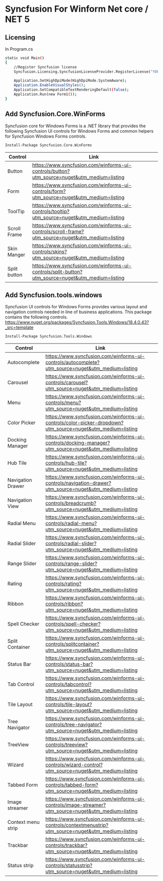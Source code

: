 # Syncfusion For Winform Net core / NET 5


## Licensing
In Program.cs 

```bash
static void Main()
{
	//Register Syncfusion license
	Syncfusion.Licensing.SyncfusionLicenseProvider.RegisterLicense("YOUR LICENSE KEY");
	
    Application.SetHighDpiMode(HighDpiMode.SystemAware);
    Application.EnableVisualStyles();
    Application.SetCompatibleTextRenderingDefault(false);
    Application.Run(new Form1());
}
```

## Add Syncfusion.Core.WinForms
Syncfusion core for Windows Forms is a .NET library that provides the following Syncfusion UI controls for Windows Forms and common helpers for Syncfusion Windows Forms controls.

```
Install-Package Syncfusion.Core.WinForms
```

Control  | Link
------------- | -------------
Button  | https://www.syncfusion.com/winforms-ui-controls/button?utm_source=nuget&utm_medium=listing
Form  | https://www.syncfusion.com/winforms-ui-controls/form?utm_source=nuget&utm_medium=listing
ToolTip | https://www.syncfusion.com/winforms-ui-controls/tooltip?utm_source=nuget&utm_medium=listing
Scroll Frame | https://www.syncfusion.com/winforms-ui-controls/scroll-frame?utm_source=nuget&utm_medium=listing
Skin Manger | https://www.syncfusion.com/winforms-ui-controls/skins?utm_source=nuget&utm_medium=listing
Split button | https://www.syncfusion.com/winforms-ui-controls/split-button?utm_source=nuget&utm_medium=listing


## Add Syncfusion.tools.windows
Syncfusion UI controls for Windows Forms provides various layout and navigation controls needed in line of business applications. This package contains the following controls.
https://www.nuget.org/packages/Syncfusion.Tools.Windows/18.4.0.43?_src=template

```
Install-Package Syncfusion.Tools.Windows
```

Control  | Link
------------- | -------------
Autocomplete | https://www.syncfusion.com/winforms-ui-controls/autocomplete?utm_source=nuget&utm_medium=listing
Carousel | https://www.syncfusion.com/winforms-ui-controls/carousel?utm_source=nuget&utm_medium=listing
Menu | https://www.syncfusion.com/winforms-ui-controls/menu?utm_source=nuget&utm_medium=listing
Color Picker | https://www.syncfusion.com/winforms-ui-controls/color-picker-dropdown?utm_source=nuget&utm_medium=listing
Docking Manager | https://www.syncfusion.com/winforms-ui-controls/docking-manager?utm_source=nuget&utm_medium=listing
Hub Tile | https://www.syncfusion.com/winforms-ui-controls/hub-tile?utm_source=nuget&utm_medium=listing
Navigation Drawer | https://www.syncfusion.com/winforms-ui-controls/navigation-drawer?utm_source=nuget&utm_medium=listing
Navigation View | https://www.syncfusion.com/winforms-ui-controls/breadcrumb?utm_source=nuget&utm_medium=listing
Radial Menu | https://www.syncfusion.com/winforms-ui-controls/radial-menu?utm_source=nuget&utm_medium=listing
Radial Slider | https://www.syncfusion.com/winforms-ui-controls/radial-slider?utm_source=nuget&utm_medium=listing
Range Slider | https://www.syncfusion.com/winforms-ui-controls/range-slider?utm_source=nuget&utm_medium=listing
Rating | https://www.syncfusion.com/winforms-ui-controls/rating?utm_source=nuget&utm_medium=listing
Ribbon | https://www.syncfusion.com/winforms-ui-controls/ribbon?utm_source=nuget&utm_medium=listing
Spell Checker | https://www.syncfusion.com/winforms-ui-controls/spell-checker?utm_source=nuget&utm_medium=listing
Split Container | https://www.syncfusion.com/winforms-ui-controls/splitcontainer?utm_source=nuget&utm_medium=listing
Status Bar | https://www.syncfusion.com/winforms-ui-controls/status-bar?utm_source=nuget&utm_medium=listing
Tab Control | https://www.syncfusion.com/winforms-ui-controls/tabcontrol?utm_source=nuget&utm_medium=listing
Tile Layout | https://www.syncfusion.com/winforms-ui-controls/tile-layout?utm_source=nuget&utm_medium=listing
Tree Navigator | https://www.syncfusion.com/winforms-ui-controls/tree-navigator?utm_source=nuget&utm_medium=listing
TreeView | https://www.syncfusion.com/winforms-ui-controls/treeview?utm_source=nuget&utm_medium=listing
Wizard | https://www.syncfusion.com/winforms-ui-controls/wizard-control?utm_source=nuget&utm_medium=listing
Tabbed Form | https://www.syncfusion.com/winforms-ui-controls/tabbed-form?utm_source=nuget&utm_medium=listing
Image streamer | https://www.syncfusion.com/winforms-ui-controls/image-streamer?utm_source=nuget&utm_medium=listing
Context menu strip | https://www.syncfusion.com/winforms-ui-controls/contextmenustrip?utm_source=nuget&utm_medium=listing
Trackbar | https://www.syncfusion.com/winforms-ui-controls/trackbar?utm_source=nuget&utm_medium=listing
Status strip | https://www.syncfusion.com/winforms-ui-controls/statusstrip?utm_source=nuget&utm_medium=listing
